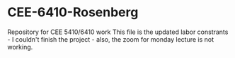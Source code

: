 # CEE-6410-Rosenberg
Repository for CEE 5410/6410 work
This file is the updated labor constrants - I couldn't finish the project - also, the zoom for monday lecture is not working.
